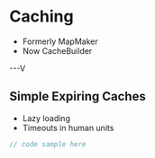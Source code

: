 # Caching

* Formerly MapMaker
* Now CacheBuilder

---V

## Simple Expiring Caches

* Lazy loading
* Timeouts in human units

```java
// code sample here
```

